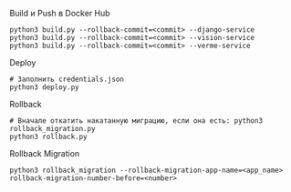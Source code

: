 Build и Push в Docker Hub
```
python3 build.py --rollback-commit=<commit> --django-service
python3 build.py --rollback-commit=<commit> --vision-service
python3 build.py --rollback-commit=<commit> --verme-service
```


Deploy
```
# Заполнить credentials.json
python3 deploy.py
```

Rollback
```
# Вначале откатить накатанную миграцию, если она есть: python3 rollback_migration.py
python3 rollback.py
```

Rollback Migration
```
python3 rollback_migration --rollback-migration-app-name=<app_name> rollback-migration-number-before=<number>
```
